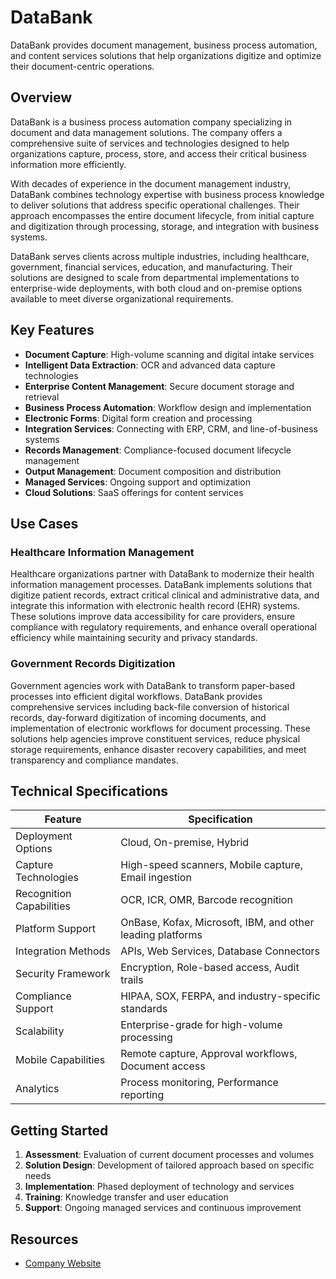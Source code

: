 # DataBank

DataBank provides document management, business process automation, and content services solutions that help organizations digitize and optimize their document-centric operations.

## Overview

DataBank is a business process automation company specializing in document and data management solutions. The company offers a comprehensive suite of services and technologies designed to help organizations capture, process, store, and access their critical business information more efficiently.

With decades of experience in the document management industry, DataBank combines technology expertise with business process knowledge to deliver solutions that address specific operational challenges. Their approach encompasses the entire document lifecycle, from initial capture and digitization through processing, storage, and integration with business systems.

DataBank serves clients across multiple industries, including healthcare, government, financial services, education, and manufacturing. Their solutions are designed to scale from departmental implementations to enterprise-wide deployments, with both cloud and on-premise options available to meet diverse organizational requirements.

## Key Features

- **Document Capture**: High-volume scanning and digital intake services
- **Intelligent Data Extraction**: OCR and advanced data capture technologies
- **Enterprise Content Management**: Secure document storage and retrieval
- **Business Process Automation**: Workflow design and implementation
- **Electronic Forms**: Digital form creation and processing
- **Integration Services**: Connecting with ERP, CRM, and line-of-business systems
- **Records Management**: Compliance-focused document lifecycle management
- **Output Management**: Document composition and distribution
- **Managed Services**: Ongoing support and optimization
- **Cloud Solutions**: SaaS offerings for content services

## Use Cases

### Healthcare Information Management

Healthcare organizations partner with DataBank to modernize their health information management processes. DataBank implements solutions that digitize patient records, extract critical clinical and administrative data, and integrate this information with electronic health record (EHR) systems. These solutions improve data accessibility for care providers, ensure compliance with regulatory requirements, and enhance overall operational efficiency while maintaining security and privacy standards.

### Government Records Digitization

Government agencies work with DataBank to transform paper-based processes into efficient digital workflows. DataBank provides comprehensive services including back-file conversion of historical records, day-forward digitization of incoming documents, and implementation of electronic workflows for document processing. These solutions help agencies improve constituent services, reduce physical storage requirements, enhance disaster recovery capabilities, and meet transparency and compliance mandates.

## Technical Specifications

| Feature | Specification |
|---------|---------------|
| Deployment Options | Cloud, On-premise, Hybrid |
| Capture Technologies | High-speed scanners, Mobile capture, Email ingestion |
| Recognition Capabilities | OCR, ICR, OMR, Barcode recognition |
| Platform Support | OnBase, Kofax, Microsoft, IBM, and other leading platforms |
| Integration Methods | APIs, Web Services, Database Connectors |
| Security Framework | Encryption, Role-based access, Audit trails |
| Compliance Support | HIPAA, SOX, FERPA, and industry-specific standards |
| Scalability | Enterprise-grade for high-volume processing |
| Mobile Capabilities | Remote capture, Approval workflows, Document access |
| Analytics | Process monitoring, Performance reporting |

## Getting Started

1. **Assessment**: Evaluation of current document processes and volumes
2. **Solution Design**: Development of tailored approach based on specific needs
3. **Implementation**: Phased deployment of technology and services
4. **Training**: Knowledge transfer and user education
5. **Support**: Ongoing managed services and continuous improvement

## Resources

- [Company Website](https://www.databankimx.com/)

